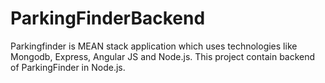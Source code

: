 # ParkingFinderBackend
Parkingfinder is MEAN stack application which uses technologies like Mongodb, Express, Angular JS and Node.js.
This project contain backend of ParkingFinder in Node.js.
